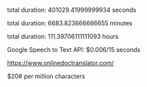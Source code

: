 total duration: 401029.41999999934 seconds

total duration: 6683.823666666655 minutes

total duration: 111.39706111111093 hours

Google Speech to Text API:
$0.006/15 seconds

https://www.onlinedoctranslator.com/

$20# per million characters
